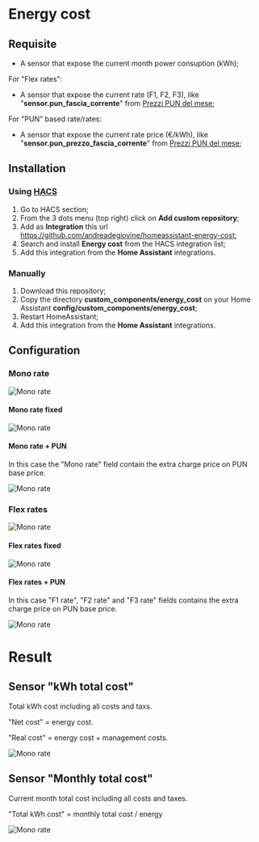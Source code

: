 # Energy cost
## Requisite
- A sensor that expose the current month power consuption (kWh);

For "Flex rates":
- A sensor that expose the current rate (F1, F2, F3), like "**sensor.pun_fascia_corrente**" from [Prezzi PUN del mese](https://github.com/virtualdj/pun_sensor);

For "PUN" based rate/rates:
- A sensor that expose the current rate price (€/kWh), like "**sensor.pun_prezzo_fascia_corrente**" from [Prezzi PUN del mese](https://github.com/virtualdj/pun_sensor);

## Installation

### Using [HACS](https://hacs.xyz/)
1. Go to HACS section;
2. From the 3 dots menu (top right) click on **Add custom repository**;
3. Add as **Integration** this url https://github.com/andreadegiovine/homeassistant-energy-cost;
4. Search and install **Energy cost** from the HACS integration list;
5. Add this integration from the **Home Assistant** integrations.

### Manually
1. Download this repository;
2. Copy the directory **custom_components/energy_cost** on your Home Assistant **config/custom_components/energy_cost**;
3. Restart HomeAssistant;
4. Add this integration from the **Home Assistant** integrations.

## Configuration

### Mono rate

![Mono rate](./images/mono_rate.png)

#### Mono rate fixed

![Mono rate](./images/mono_rate_simple.png)

#### Mono rate + PUN

In this case the "Mono rate" field contain the extra charge price on PUN base price.

![Mono rate](./images/mono_rate_pun.png)

### Flex rates

![Mono rate](./images/flex_rates.png)

#### Flex rates fixed

![Mono rate](./images/flex_rates_simple.png)

#### Flex rates + PUN

In this case "F1 rate", "F2 rate" and "F3 rate" fields contains the extra charge price on PUN base price.

![Mono rate](./images/flex_rates_pun.png)

# Result

## Sensor "kWh total cost"

Total kWh cost including all costs and taxs.

"Net cost" = energy cost.

"Real cost" = energy cost + management costs.

![Mono rate](./images/sensor_kwh_cost.png)

## Sensor "Monthly total cost"

Current month total cost including all costs and taxes.

"Total kWh cost" = monthly total cost / energy

![Mono rate](./images/sensor_monthly_total_cost.png)